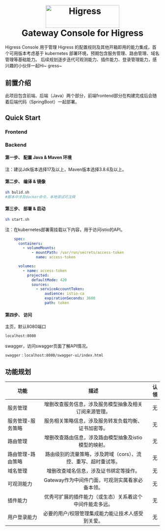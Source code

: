 <h1 align="center">
    <img src="https://img.alicdn.com/imgextra/i2/O1CN01NwxLDd20nxfGBjxmZ_!!6000000006895-2-tps-960-290.png" alt="Higress" width="240" height="72.5">
  <br>
  Gateway Console for Higress
</h1>


Higress Console 用于管理 Higress 的配置规则及其他开箱即用的能力集成，首个可用版本考虑基于 kubernetes 部署环境，预期包含服务管理、路由管理、域名管理等基础能力。
后续规划逐步迭代可观测能力、插件能力、登录管理能力，感兴趣的小伙伴一起Hi~ gress~

## 前置介绍

此项目包含前端、后端（Java）两个部分，前端frontend部分在构建完成后会随着后端代码（SpringBoot）一起部署。

## Quick Start

### Frontend


### Backend

#### 第一步、 配置 Java & Maven 环境

注：建议Jdk版本选择17及以上，Maven版本选择3.8.6及以上。

#### 第二步、 编译 & 镜像

```bash
sh bulid.sh 
#脚本中涉及docker命令，本地调试可注释
```

#### 第三步、 部署 & 启动
```bash
sh start.sh 
```
注：在kubernetes部署需挂载以下内容，用于访问istio的API。

```yaml
    spec:
      containers:
        - volumeMounts:
            - mountPath: /var/run/secrets/access-token
              name: access-token

      volumes:
        - name: access-token
          projected:
            defaultMode: 420
            sources:
              - serviceAccountToken:
                  audience: istio-ca
                  expirationSeconds: 3600
                  path: token
```

#### 第四步、 访问

主页，默认8080端口
```html
localhost:8080
```
swagger，访问swagger页面了解API情况。
```html
swagger：localhost:8080/swagger-ui/index.html
```

## 功能规划

| 功能        |                描述                 |    认领 |
|-----------|:---------------------------------:|------:|
| 服务管理      |    增删改查服务信息，涉及服务模型抽象及相关订阅来源管理。    | 无 |
| 服务管理-服务策略 |    服务相关策略信息，涉及服务转发负载均衡、证书加密等。     | 无 |
| 路由管理      |   增删改查路由信息，涉及路由模型抽象及istio模型的映射。   | 无 |
| 路由管理-路由策略 | 路由级别的流量策略，涉及跨域（cors）、流控、重写、超时重试等。 | 无 |
| 域名管理      |        增删改查域名信息，涉及证书绑定等操作。        |     无 |
| 可观测能力     |    Gateway作为中间件门面，可观测实属看家必备本领。    |     无 |
| 插件能力      |   优秀可扩展的插件能力（或生态）关系着这个中间件能走多远。    |    无 |
| 用户登录能力    |     必要的用户/权限管理集成能力能让技术人感受到关爱。     |    无 |
